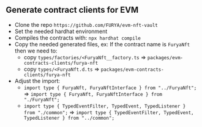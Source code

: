## Generate contract clients for EVM

- Clone the repo `https://github.com/FURYA/evm-nft-vault`
- Set the needed hardhat environment 
- Compiles the contracts with: `npx hardhat compile`
- Copy the needed generated files, ex: If the contract name is `FuryaNft` then we need to:
    + copy `types/factories/<FuryaNft__factory.ts` => `packages/evm-contracts-clients/furya-nft` 
    + copy `types/<FuryaNft.d.ts` => `packages/evm-contracts-clients/furya-nft` 
- Adjust the import:
    + `import type { FuryaNft, FuryaNftInterface } from "../FuryaNft";` => `import type { FuryaNft, FuryaNftInterface } from "./FuryaNft";`
    + `import type { TypedEventFilter, TypedEvent, TypedListener } from "./common";` => `import type { TypedEventFilter, TypedEvent, TypedListener } from "../common";`